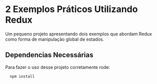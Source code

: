 
# 2 Exemplos Práticos Utilizando Redux

Um pequeno projeto apresentando dois exemplos que abordam Redux como forma de manipulação global de estados.

## Dependencias Necessárias

Para fazer o uso desse projeto corretamente rode:

```bash
  npm install 
```



